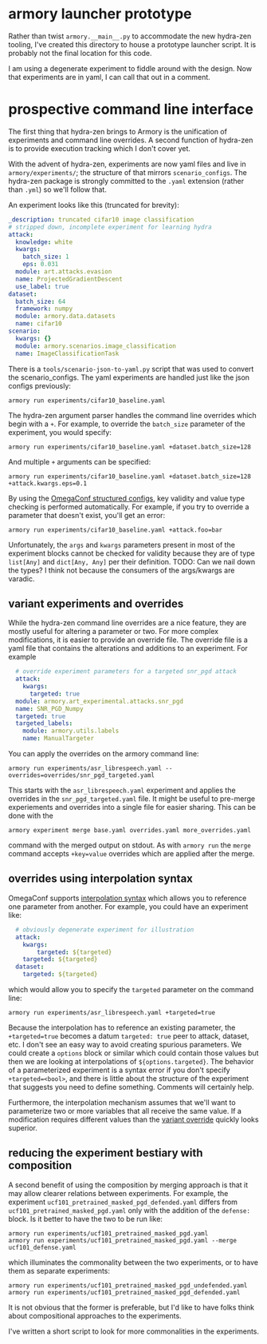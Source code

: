 # armory launcher prototype

Rather than twist `armory.__main__.py` to accommodate the new hydra-zen tooling, I've
created this directory to house a prototype launcher script. It is probably not the
final location for this code.

I am using a degenerate experiment to fiddle around with the design. Now that
experiments are in yaml, I can call that out in a comment.

# prospective command line interface

The first thing that hydra-zen brings to Armory is the unification of experiments
and command line overrides. A second function of hydra-zen is to provide execution
tracking which I don't cover yet.

With the advent of hydra-zen, experiments are now yaml files and live in
`armory/experiments/`; the structure of that mirrors `scenario_configs`. The hydra-zen
package is strongly committed to the `.yaml` extension (rather than `.yml`) so we'll
follow that.

An experiment looks like this (truncated for brevity):

```yaml
_description: truncated cifar10 image classification
# stripped down, incomplete experiment for learning hydra
attack:
  knowledge: white
  kwargs:
    batch_size: 1
    eps: 0.031
  module: art.attacks.evasion
  name: ProjectedGradientDescent
  use_label: true
dataset:
  batch_size: 64
  framework: numpy
  module: armory.data.datasets
  name: cifar10
scenario:
  kwargs: {}
  module: armory.scenarios.image_classification
  name: ImageClassificationTask
```

There is a `tools/scenario-json-to-yaml.py` script that was used to convert the
scenario_configs. The yaml experiments are handled just like the json configs
previously:

    armory run experiments/cifar10_baseline.yaml

The hydra-zen argument parser handles the command line overrides which begin with
a `+`. For example, to override the `batch_size` parameter of the experiment, you would
specify:

    armory run experiments/cifar10_baseline.yaml +dataset.batch_size=128

And multiple `+` arguments can be specified:

    armory run experiments/cifar10_baseline.yaml +dataset.batch_size=128 +attack.kwargs.eps=0.1

By using the [OmegaConf structured configs][struct], key validity and value type checking is
performed automatically. For example, if you try to override a parameter that doesn't
exist, you'll get an error:

    armory run experiments/cifar10_baseline.yaml +attack.foo=bar

Unfortunately, the `args` and `kwargs` parameters present in most of the experiment
blocks cannot be checked for validity because they are of type `list[Any]` and
`dict[Any, Any]` per their definition. TODO: Can we nail down the types? I think not
because the consumers of the args/kwargs are varadic.

[struct]: https://omegaconf.readthedocs.io/en/2.2_branch/structured_config.html

## variant experiments and overrides

While the hydra-zen command line overrides are a nice feature, they are mostly useful
for altering a parameter or two. For more complex modifications, it is easier to
provide an override file. The override file is a yaml file that contains the
alterations and additions to an experiment. For example

```yaml
  # override experiment parameters for a targeted snr_pgd attack
  attack:
    kwargs:
      targeted: true
  module: armory.art_experimental.attacks.snr_pgd
  name: SNR_PGD_Numpy
  targeted: true
  targeted_labels:
    module: armory.utils.labels
    name: ManualTargeter
```

You can apply the overrides on the armory command line:

    armory run experiments/asr_librespeech.yaml --overrides=overrides/snr_pgd_targeted.yaml

This starts with the `asr_librespeech.yaml` experiment and applies the overrides
in the `snr_pgd_targeted.yaml` file. It might be useful to pre-merge experiements and
overrides into a single file for easier sharing. This can be done with the

    armory experiment merge base.yaml overrides.yaml more_overrides.yaml

command with the merged output on stdout. As with `armory run` the `merge` command
accepts `+key=value` overrides which are applied after the merge.

## overrides using interpolation syntax

OmegaConf supports [interpolation syntax][interp] which allows you to reference
one parameter from another. For example, you could have an experiment like:

```yaml
  # obviously degenerate experiment for illustration
  attack:
    kwargs:
        targeted: ${targeted}
    targeted: ${targeted}
  dataset:
    targeted: ${targeted}
```
which would allow you to specify the `targeted` parameter on the command line:

    armory run experiments/asr_librespeech.yaml +targeted=true

Because the interpolation has to reference an existing parameter, the `+targeted=true`
becomes a datum `targeted: true` peer to attack, dataset, etc. I don't see an easy way
to avoid creating spurious parameters. We could create a `options` block or similar
which could contain those values but then we are looking at interpolations of
`${options.targeted}`. The behavior of a parameterized experiment is a syntax error if
you don't specify `+targeted=<bool>`, and there is little about the structure of the
experiment that suggests you need to define something. Comments will certainly help.

Furthermore, the interpolation mechanism assumes that we'll want to parameterize two or
more variables that all receive the same value. If a modification requires different
values than the [variant override][def] quickly looks superior.

[interp]: https://omegaconf.readthedocs.io/en/2.2_branch/usage.html#variable-interpolation
[def]: #variant-experiments-and-overrides

## reducing the experiment bestiary with composition

A second benefit of using the composition by merging approach is that it may allow
clearer relations between experiments. For example, the experiment
`ucf101_pretrained_masked_pgd_defended.yaml` differs from `ucf101_pretrained_masked_pgd.yaml`
only with the addition of the `defense:` block. Is it better to have the two to be
run like:

    armory run experiments/ucf101_pretrained_masked_pgd.yaml
    armory run experiments/ucf101_pretrained_masked_pgd.yaml --merge ucf101_defense.yaml

which illuminates the commonality between the two experiments, or to have them as
separate experiments:

    armory run experiments/ucf101_pretrained_masked_pgd_undefended.yaml
    armory run experiments/ucf101_pretrained_masked_pgd_defended.yaml

It is not obvious that the former is preferable, but I'd like to have folks think
about compositional approaches to the experiments.

I've written a short script to look for more commonalities in the experiments.
